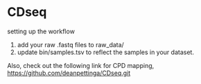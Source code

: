 # CDseq

setting up the workflow

1. add your raw .fastq files to raw_data/
2. update bin/samples.tsv to reflect the samples in your dataset.

Also, check out the following link for CPD mapping, https://github.com/deanpettinga/CDseq.git
